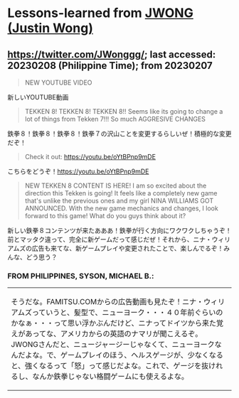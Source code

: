 # Lessons-learned from [JWONG (Justin Wong)](https://twitter.com/JWonggg?ref_src=twsrc%5Egoogle%7Ctwcamp%5Eserp%7Ctwgr%5Eauthor)

## https://twitter.com/JWonggg/; last accessed: 20230208 (Philippine Time); from 20230207

> NEW YOUTUBE VIDEO

新しいYOUTUBE動画

> TEKKEN 8! TEKKEN 8! TEKKEN 8!! Seems like its going to change a lot of things from Tekken 7!!! So much AGGRESIVE CHANGES

鉄拳８！鉄拳８！鉄拳８！鉄拳７の沢山ことを変更するらしいぜ！積極的な変更だぞ！

> Check it out: https://youtu.be/oYtBPnp9mDE

こちらをどうぞ！https://youtu.be/oYtBPnp9mDE

> NEW TEKKEN 8 CONTENT IS HERE! I am so excited about the direction this Tekken is going! It feels like a completely new game that's unlike the previous ones and my girl NINA WILLIAMS GOT ANNOUNCED. With the new game mechanics and changes, I look forward to this game! What do you guys think about it?

新しい鉄拳８コンテンツが来たあああ！鉄拳が行く方向にワクワクしちゃうぞ！前とマッタク違って、完全に新ゲームだって感じだぜ！それから、ニナ・ウィリアムズの広告も来てな、新ゲームプレイや変更されたことで、楽しんでるぞ！みんな、どう思う？
 
### FROM PHILIPPINES, SYSON, MICHAEL B.:

   <table>
 <tr><td>
 
  そうだな。FAMITSU.COMからの広告動画も見たぞ！ニナ・ウィリアムズっていうと、髪型で、ニューヨーク・・・４０年前ぐらいのかなぁ・・・って思い浮かぶんだけど、ニナってドイツから来た覚えがあってな、アメリカからの英語のナマリが聞こえるぞ。JWONGさんだと、ニュージャージーじゃなくて、ニューヨークなんだよな。で、ゲームプレイのほう、ヘルスゲージが、少なくなると、強くなるって「怒」って感じだよな。これで、ゲージを抜けれるし、なんか鉄拳じゃない格闘ゲームにも使えるよな。

   
  </td></tr>
</table>

